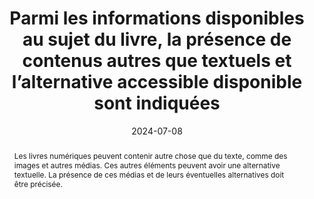 ---
title: Parmi les informations disponibles au sujet du livre, la présence de contenus autres que textuels et l’alternative accessible disponible sont indiquées
abstract: Les livres numériques peuvent contenir autre chose que du texte, comme des images et autres médias. Ces autres éléments peuvent avoir une alternative textuelle. La présence de ces médias et de leurs éventuelles alternatives doit être précisée.
categories: 
    - "Identification"
agrege: O0000-E084
opquast: 'N/A'
indiceebook: '084'
description: "Règle n°84"
before: "083"
weight: "84"
after: "085"
actif: '1'
layout: rules
date: 2024-07-08
tags: 
    - "Accessibilité"
    - "Confiance"
    - "Découvrabilité"
objectif: 
    - "Permettre d’anticiper si le livre pourra être consulté dans son entièreté selon un contexte donné"
    - "Limiter les risques de réclamations"
Meo: 
    - "Associer l’information au livre"
    - "Faire figurer l’information sur la page de présentation du livre"
Controle: 
    - "Vérifier la présence d’une indication sur&nbsp;: <ul><li>La présence de médias autres que du texte.</li><li>La présence d’alternatives textuelles pour ces médias.</li></ul>"
epubcheck: 
ace: true
humancheck: true
ReadiumGoToolkit: 
Source: 
    - "SNE"
Referentiel: 
    - "[liste 196, code 14](https://ns.editeur.org/onix/en/196/14) Short alternative textual descriptions"
    - "[liste 196, code 15](https://ns.editeur.org/onix/en/196/15)  Full alternative textual descriptions"
    - "[liste 196, code 16](https://ns.editeur.org/onix/en/196/16)  Visualised data also available as non-graphical data" 
    - "[liste 196, code 28](https://ns.editeur.org/onix/en/196/28) Full alternative audio descriptions"
    - "[liste 196, code 51](https://ns.editeur.org/onix/en/196/51)  All non-decorative content supports reading via pre-recorded audio" 
    - "[liste 196, code 52](https://ns.editeur.org/onix/en/196/52)  All non-decorative content supports reading without sight"
steps: 
    - "Projet éditorial"
---
